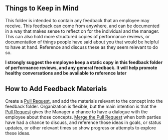 ## Things to Keep in Mind

This folder is intended to contain any feedback that an employee may receive. This feedback can come from anywhere, and can be documented in a way that makes sense to reflect on for the individual and the manager. This can also hold more structured copies of performance reviews, or documentation of things people have said about you that would be helpful to have at hand. Reference and discuss these as they seem relevant to do so.

**I strongly suggest the employee keep a static copy in this feedback folder of performance reviews, and any general feedback. It will help promote healthy conversations and be available to reference later**

## How to Add Feedback Materials

Create a [Pull Request](https://help.github.com/articles/about-pull-requests/), and add the materials relevant to the concept into the feedback folder. Organization is flexible, but the main intention is that the [Pull Request](https://help.github.com/articles/about-pull-requests/) gives the Manager a chance to have a dialogue with the employee about those concepts. [Merge the Pull Request](https://help.github.com/articles/merging-a-pull-request/) when both parties have had a chance to discuss, and reference those ideas in goals, or status updates, or other relevant times so show progress or attempts to explore these ideas.
